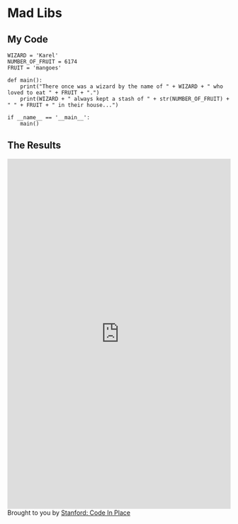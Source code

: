 # Mad Libs

## My Code

```
WIZARD = 'Karel'
NUMBER_OF_FRUIT = 6174
FRUIT = 'mangoes'

def main():
    print("There once was a wizard by the name of " + WIZARD + " who loved to eat " + FRUIT + ".")
    print(WIZARD + " always kept a stash of " + str(NUMBER_OF_FRUIT) + " " + FRUIT + " in their house...")

if __name__ == '__main__':
    main()
```

## The Results

<iframe src="https://codeinplace.stanford.edu/cip3/share/YNk7EtL4V1lh3fqTGl3Q" width="100%" height="790px" frameBorder="0" style="border: 0;"></iframe><br>Brought to you by <a href="https://codeinplace.stanford.edu/" target="_blank">Stanford: Code In Place</a>
